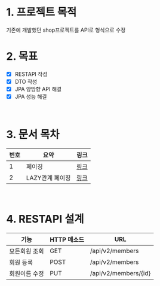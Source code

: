 # 1. 프로젝트 목적
기존에 개발했던 shop프로젝트를 API로 형식으로 수정

# 2. 목표
- [x] RESTAPI 작성
- [x] DTO 작성
- [x] JPA 양방향 API 해결
- [x] JPA 성능 해결

<br>

# 3. 문서 목차
| 번호 | 요약 | 링크 |
|-----|------------|-----|
| 1 | 페이징 |  [링크](./documentation/주문조회페이징.md) |
| 2 | LAZY관계 페이징 |  [링크](./documentation/lazy_fetchjoin_페이징.md) |


<br>

# 4. RESTAPI 설계
| 기능 | HTTP 메소드 | URL |
|-----|------------|-----|
| 모든회원 조회 | GET |  /api/v2/members |
| 회원 등록 | POST |  /api/v2/members |
| 회원이름 수정 | PUT |  /api/v2/members/{id} |